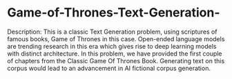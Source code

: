 # Game-of-Thrones-Text-Generation-


Description: This is a classic Text Generation problem, using scriptures of famous books, Game of Thrones in this case. Open-ended language models are trending research in this era which gives rise to deep learning models with distinct architecture. In this problem, we have provided the first couple of chapters from the Classic Game Of Thrones Book. Generating text on this corpus would lead to an advancement in AI fictional corpus generation.

